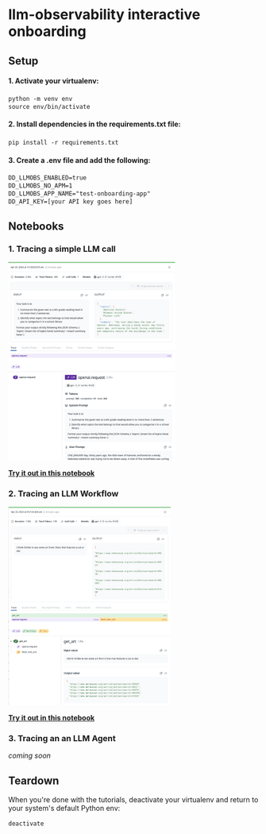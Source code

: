 # llm-observability interactive onboarding

## Setup

#### 1. Activate your virtualenv:
```
python -m venv env
source env/bin/activate
```

#### 2. Install dependencies in the requirements.txt file:
`pip install -r requirements.txt`

#### 3. Create a .env file and add the following:
```
DD_LLMOBS_ENABLED=true 
DD_LLMOBS_NO_APM=1
DD_LLMOBS_APP_NAME="test-onboarding-app"
DD_API_KEY=[your API key goes here]
```

## Notebooks

### 1. Tracing a simple LLM call
<img src="./images/llm-span.png" height="400">

**[Try it out in this notebook](./1-llm-span.ipynb)**

### 2. Tracing an LLM Workflow
<img src="./images/workflow-span.png" height="400">

**[Try it out in this notebook](./2-workflow-span.ipynb)**

### 3. Tracing an an LLM Agent 
_coming soon_

## Teardown
When you're done with the tutorials, deactivate your virtualenv and return to your system's default Python env:
```
deactivate
```
